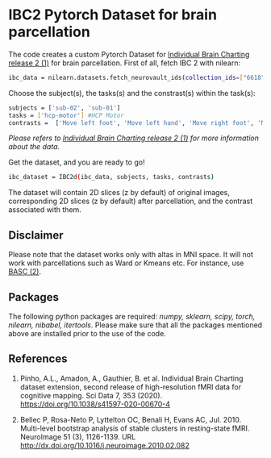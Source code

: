 # IBC2 Pytorch Dataset for brain parcellation

The code creates a custom Pytorch Dataset for [Individual Brain Charting release 2 (1)](/https://doi.org/10.1038/s41597-020-00670-4) for brain parcellation. 
First of all, fetch IBC 2 with nilearn:

```sh
ibc_data = nilearn.datasets.fetch_neurovault_ids(collection_ids=["6618"])
```
Choose the subject(s), the tasks(s) and the constrast(s) within the task(s):

```sh
subjects = ['sub-02', 'sub-01']
tasks = ['hcp-motor'] #HCP Motor
contrasts =  ['Move left foot', 'Move left hand', 'Move right foot', 'Move tongue']
```

_Please refers to [Individual Brain Charting release 2 (1)](##references) for more information about the data._

Get the dataset, and you are ready to go!

```sh
ibc_dataset = IBC2d(ibc_data, subjects, tasks, contrasts)
```
The dataset will contain 2D slices (z by default) of original images, corresponding 2D slices (z by default) after parcellation, and the contrast associated with them. 

## Disclaimer

Please note that the dataset works only with altas in MNI space. It will not work with parcellations such as Ward or Kmeans etc. For instance, use [BASC (2)](/http://dx.doi.org/10.1016/j.neuroimage.2010.02.082). 

## Packages

The following python packages are required: _numpy, sklearn, scipy, torch, nilearn, nibabel, itertools_.
Please make sure that all the packages mentioned above are installed prior to the use of the code.

## References

1. Pinho, A.L., Amadon, A., Gauthier, B. et al. Individual Brain Charting dataset extension, second release of high-resolution fMRI data for cognitive mapping. Sci Data 7, 353 (2020). https://doi.org/10.1038/s41597-020-00670-4

2. Bellec P, Rosa-Neto P, Lyttelton OC, Benali H, Evans AC, Jul. 2010. Multi-level bootstrap analysis of stable clusters in resting-state fMRI. NeuroImage 51 (3), 1126-1139. URL http://dx.doi.org/10.1016/j.neuroimage.2010.02.082
